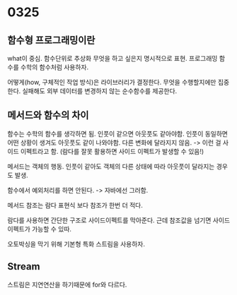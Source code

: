 # 0325

## 함수형 프로그래밍이란

what이 중심.
함수단위로 추상화
무엇을 하고 싶은지 명시적으로 표현.
프로그래밍 함수를 수학의 함수처럼 사용하자.

어떻게(how, 구체적인 작업 방식)은 라이브러리가 결정한다. 무엇을 수행할지에만 집중한다.
실패해도 외부 데이터를 변경하지 않는 순수함수를 제공한다.

## 메서드와 함수의 차이

함수는 수학의 함수를 생각하면 됨. 인풋이 같으면 아웃풋도 같아야함. 인풋이 동일하면 어떤 상황이 생겨도 아웃풋도 같이 나와야함. 다른 변화에 달라지지 않음. -> 이런 걸 사이드 이펙트라고 함. (람다를 잘못 활용하면 사이드 이펙트가 발생할 수 있음!)

메서드는 객체의 행동. 인풋이 같아도 객체의 다른 상태에 따라 아웃풋이 달라지는 경우도 발생.

함수에서 예외처리를 하면 안된다. -> 자바에선 그러함.

메서드 참조는 람다 표현식 보다 참조가 한번 더 적다.

람다를 사용하면 간단한 구조로 사이드이펙트를 막아준다. 근데 참조값을 넘기면 사이드이펙트가 가능할 수 있따.

오토박싱을 막기 위해 기본형 특화 스트림을 사용하자.

## Stream

스트림은 지연연산을 하기때문에 for와 다르다.